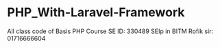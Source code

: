 # PHP_With-Laravel-Framework
All class code of Basis PHP Course
SE ID: 330489
SEIp in BITM
Rofik sir:
01716666604
